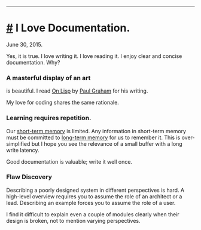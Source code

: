 ----

# <a href="#20150630" id="20150630">#</a> I Love Documentation.

June 30, 2015.

Yes, it is true. I love writing it. I love reading it. I enjoy clear and concise
documentation. Why?

### A masterful display of an art

is beautiful. I read [On Lisp](http://www.paulgraham.com/onlisp.html) by [Paul
Graham](http://www.paulgraham.com/) for his writing.

My love for coding shares the same rationale.

### Learning requires repetition.

Our [short-term memory](https://en.wikipedia.org/wiki/Short-term_memory) is
limited. Any information in short-term memory must be committed to
[long-term memory](https://en.wikipedia.org/wiki/Long-term_memory) for us to
remember it. This is over-simplified but I hope you see the relevance of a
small buffer with a long write latency.

Good documentation is valuable; write it well once.

### Flaw Discovery

Describing a poorly designed system in different perspectives is hard. A
high-level overview requires you to assume the role of an architect or a lead.
Describing an example forces you to assume the role of a user.

I find it difficult to explain even a couple of modules clearly when their
design is broken, not to mention varying perspectives.
